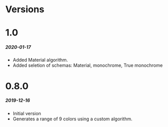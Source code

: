 # **Versions**

# 1.0

##### _2020-01-17_

- Added Material algorithm.
- Added seletion of schemas: Material, monochrome, True monochrome

# 0.8.0

##### _2019-12-16_

- Initial version
- Generates a range of 9 colors using a custom algorithm.
